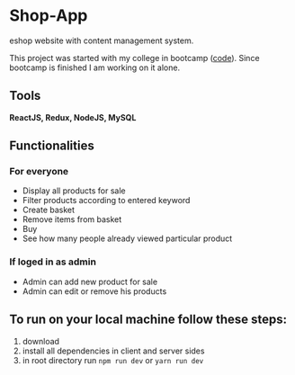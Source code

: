 # Shop-App

eshop website with content management system.

This project was started with my college in bootcamp ([code](https://github.com/Zmagis/shop)). Since bootcamp is finished I am working on it alone.

## Tools

**ReactJS, Redux, NodeJS, MySQL**

## Functionalities

### For everyone

- Display all products for sale
- Filter products according to entered keyword
- Create basket
- Remove items from basket
- Buy
- See how many people already viewed particular product

### If loged in as admin

- Admin can add new product for sale
- Admin can edit or remove his products

## To run on your local machine follow these steps:

1. download
2. install all dependencies in client and server sides
3. in root directory run `npm run dev` or `yarn run dev`
